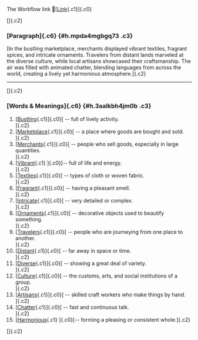 The Workflow link
👏[[Link](https://www.google.com/url?q=http://www.google.com&sa=D&source=editors&ust=1761302562358135&usg=AOvVaw3Am-7tle-MP2hB6ZcMge-P){.c1}]{.c0}

[]{.c2}

### [Paragraph]{.c6} {#h.mpda4mgbgq73 .c3}

[In the bustling marketplace, merchants displayed vibrant textiles,
fragrant spices, and intricate ornaments. Travelers from distant lands
marveled at the diverse culture, while local artisans showcased their
craftsmanship. The air was filled with animated chatter, blending
languages from across the world, creating a lively yet harmonious
atmosphere.]{.c2}

------------------------------------------------------------------------

[]{.c2}

### [Words & Meanings]{.c6} {#h.3aalkbh4jm0b .c3}

1.  [[Bustling](https://www.google.com/url?q=http://www.google.com&sa=D&source=editors&ust=1761302562359165&usg=AOvVaw1gt9gkKaUAsRlkjQm2x1O3){.c1}]{.c0}[ --
    full of lively activity.\
    ]{.c2}
2.  [[Marketplace](https://www.google.com/url?q=http://www.google.com&sa=D&source=editors&ust=1761302562359364&usg=AOvVaw1gDz1f7R6PBqCeA9TtVdon){.c1}]{.c0}[ --
    a place where goods are bought and sold.\
    ]{.c2}
3.  [[Merchants](https://www.google.com/url?q=http://www.google.com&sa=D&source=editors&ust=1761302562359550&usg=AOvVaw1dGyBOZkdoYaL7uT3F04AH){.c1}]{.c0}[ --
    people who sell goods, especially in large quantities.\
    ]{.c2}
4.  [[Vibrant](https://www.google.com/url?q=http://www.google.com&sa=D&source=editors&ust=1761302562359756&usg=AOvVaw3j3oOzgQm_mXPJPpgebZfg){.c1}
    ]{.c0}[-- full of life and energy.\
    ]{.c2}
5.  [[Textiles](https://www.google.com/url?q=http://www.google.com&sa=D&source=editors&ust=1761302562359904&usg=AOvVaw0Q1F4t37UCh9sth3azGRES){.c1}]{.c0}[ --
    types of cloth or woven fabric.\
    ]{.c2}
6.  [[Fragrant](https://www.google.com/url?q=http://www.google.com&sa=D&source=editors&ust=1761302562360073&usg=AOvVaw3WNETmHYsF5g-rXd_RlcMQ){.c1}]{.c0}[ --
    having a pleasant smell.\
    ]{.c2}
7.  [[Intricate](https://www.google.com/url?q=http://www.google.com&sa=D&source=editors&ust=1761302562360275&usg=AOvVaw1kTsBMb9uBbly40fEDTId-){.c1}]{.c0}[ --
    very detailed or complex.\
    ]{.c2}
8.  [[Ornaments](https://www.google.com/url?q=http://www.google.com&sa=D&source=editors&ust=1761302562360438&usg=AOvVaw15ABkvseHzmJJ7sNWcq890){.c1}]{.c0}[ --
    decorative objects used to beautify something.\
    ]{.c2}
9.  [[Travelers](https://www.google.com/url?q=http://www.google.com&sa=D&source=editors&ust=1761302562360641&usg=AOvVaw3cUazigJxGAjoXFagGVQgE){.c1}]{.c0}[ --
    people who are journeying from one place to another.\
    ]{.c2}
10. [[Distant](https://www.google.com/url?q=http://www.google.com&sa=D&source=editors&ust=1761302562360874&usg=AOvVaw3B5dULC1Wy0F0jO-O6I4Nh){.c1}]{.c0}[ --
    far away in space or time.\
    ]{.c2}
11. [[Diverse](https://www.google.com/url?q=http://www.google.com&sa=D&source=editors&ust=1761302562361059&usg=AOvVaw1S-1dsKPi1MTEci3BT0aXN){.c1}]{.c0}[ --
    showing a great deal of variety.\
    ]{.c2}
12. [[Culture](https://www.google.com/url?q=http://www.google.com&sa=D&source=editors&ust=1761302562361284&usg=AOvVaw3rA8ECmnv6YdqvpkzpsvrU){.c1}]{.c0}[ --
    the customs, arts, and social institutions of a group.\
    ]{.c2}
13. [[Artisans](https://www.google.com/url?q=http://www.google.com&sa=D&source=editors&ust=1761302562361476&usg=AOvVaw0935TUNgz1aQwFlwT7witt){.c1}]{.c0}[ --
    skilled craft workers who make things by hand.\
    ]{.c2}
14. [[Chatter](https://www.google.com/url?q=http://www.google.com&sa=D&source=editors&ust=1761302562361648&usg=AOvVaw3ChN4zZJEvPQiexQ_mV5VW){.c1}]{.c0}[ --
    fast and continuous talk.\
    ]{.c2}
15. [[Harmonious](https://www.google.com/url?q=http://www.google.com&sa=D&source=editors&ust=1761302562361822&usg=AOvVaw1xA-BxyDydIbaHwHp2wWKA){.c1}
    ]{.c0}[-- forming a pleasing or consistent whole.]{.c2}

[]{.c2}
